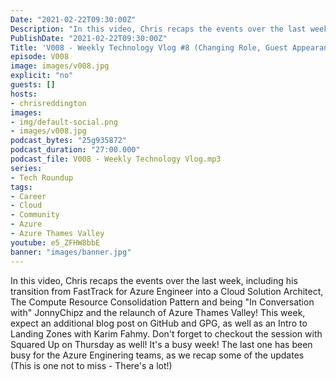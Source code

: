 ```yaml
---
Date: "2021-02-22T09:30:00Z"
Description: "In this video, Chris recaps the events over the last week, including his transition from FastTrack for Azure Engineer into a Cloud Solution Architect, The Compute Resource Consolidation Pattern and being 'In Conversation with' JonnyChipz and the relaunch of Azure Thames Valley! This week, expect an additional blog post on GitHub and GPG, as well as an Intro to Landing Zones with Karim Fahmy. Don't forget to checkout the session with Squared Up on Thursday as well! It's a busy week! The last one has been busy for the Azure Enginering teams, as we recap some of the updates (This is one not to miss - There's a lot!)"
PublishDate: "2021-02-22T09:30:00Z"
Title: 'V008 - Weekly Technology Vlog #8 (Changing Role, Guest Appearances, LOTS of Azure News)'
episode: V008
image: images/v008.jpg
explicit: "no"
guests: []
hosts:
- chrisreddington
images:
- img/default-social.png
- images/v008.jpg
podcast_bytes: "25g935872"
podcast_duration: "27:00.000"
podcast_file: V008 - Weekly Technology Vlog.mp3
series:
- Tech Roundup
tags:
- Career
- Cloud
- Community
- Azure
- Azure Thames Valley
youtube: e5_ZFHW8bbE
banner: "images/banner.jpg"
---
```

In this video, Chris recaps the events over the last week, including his transition from FastTrack for Azure Engineer into a Cloud Solution Architect, The Compute Resource Consolidation Pattern and being "In Conversation with" JonnyChipz and the relaunch of Azure Thames Valley! This week, expect an additional blog post on GitHub and GPG, as well as an Intro to Landing Zones with Karim Fahmy. Don't forget to checkout the session with Squared Up on Thursday as well! It's a busy week! The last one has been busy for the Azure Enginering teams, as we recap some of the updates (This is one not to miss - There's a lot!)